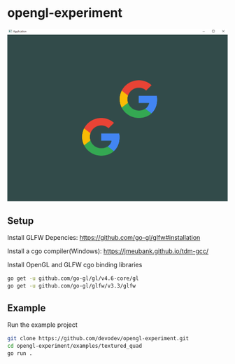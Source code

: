 # opengl-experiment

![Current Project State](docs/images/currentProjectState2.gif?raw=true "Current Project State")

## Setup

Install GLFW Depencies: <https://github.com/go-gl/glfw#installation>

Install a cgo compiler(Windows): <https://jmeubank.github.io/tdm-gcc/>

Install OpenGL and GLFW cgo binding libraries

```bash
go get -u github.com/go-gl/gl/v4.6-core/gl
go get -u github.com/go-gl/glfw/v3.3/glfw
```

## Example

Run the example project

```bash
git clone https://github.com/devodev/opengl-experiment.git
cd opengl-experiment/examples/textured_quad
go run .
```
